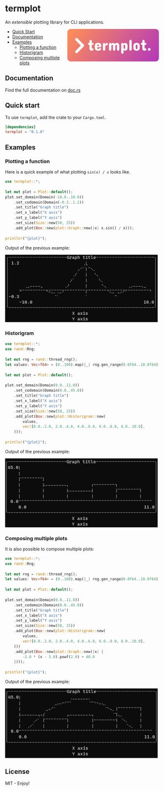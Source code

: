 # termplot
An _extensible_ plotting library for CLI applications.

<img src="./assets/logo.png" width="300" alt="termplot.rs logo" align="right">

 - [Quick Start](#quick-start)
 - [Documentation](#documentation)
 - [Examples](#examples)
    + [Plotting a function](#plotting-a-function)
    + [Historigram](#historigram)
    + [Composing multiple plots](#composing-multiple-plots)

## Documentation
Find the full documentation on [doc.rs](https://docs.rs/termplot/latest/termplot)

## Quick start
To use `termplot`, add the crate to your `Cargo.toml`.
```toml
[dependencies]
termplot = "0.1.0"
```

## Examples

### Plotting a function
Here is a quick example of what plotting `sin(x) / x` looks like.

```rust
use termplot::*;

let mut plot = Plot::default();
plot.set_domain(Domain(-10.0..10.0))
    .set_codomain(Domain(-0.3..1.2))
    .set_title("Graph title")
    .set_x_label("X axis")
    .set_y_label("Y axis")
    .set_size(Size::new(50, 25))
    .add_plot(Box::new(plot::Graph::new(|x| x.sin() / x)));

println!("{plot}");
```
Output of the previous example:

<img src="./assets/example-simple.png" width="500" alt="Simple example (plotting)">

### Historigram
```rust
use termplot::*;
use rand::Rng;

let mut rng = rand::thread_rng();
let values: Vec<f64> = (0..100).map(|_| rng.gen_range(0.0f64..10.0f64)).collect();

let mut plot = Plot::default();

plot.set_domain(Domain(0.0..11.0))
    .set_codomain(Domain(0.0..45.0))
    .set_title("Graph title")
    .set_x_label("X axis")
    .set_y_label("Y axis")
    .set_size(Size::new(50, 25))
    .add_plot(Box::new(plot::Historigram::new(
        values,
        vec![0.0..2.0, 2.0..4.0, 4.0..6.0, 6.0..8.0, 8.0..10.0],
    )));

println!("{plot}");
```
Output of the previous example:

<img src="./assets/example-hist.png" width="500" alt="Historigram example">

### Composing multiple plots
It is also possible to compose multiple plots:

```rust
use termplot::*;
use rand::Rng;

let mut rng = rand::thread_rng();
let values: Vec<f64> = (0..100).map(|_| rng.gen_range(0.0f64..10.0f64)).collect();

let mut plot = Plot::default();

plot.set_domain(Domain(0.0..11.0))
    .set_codomain(Domain(0.0..45.0))
    .set_title("Graph title")
    .set_x_label("X axis")
    .set_y_label("Y axis")
    .set_size(Size::new(50, 25))
    .add_plot(Box::new(plot::Historigram::new(
        values,
        vec![0.0..2.0, 2.0..4.0, 4.0..6.0, 6.0..8.0, 8.0..10.0],
    )))
    .add_plot(Box::new(plot::Graph::new(|x| {
        -2.0 * (x - 5.0).powf(2.0) + 40.0
    })));

println!("{plot}");
```

Output of the previous example:

<img src="./assets/example-composed.png" width="500" alt="Composed plot example">

## License
MIT - Enjoy!
